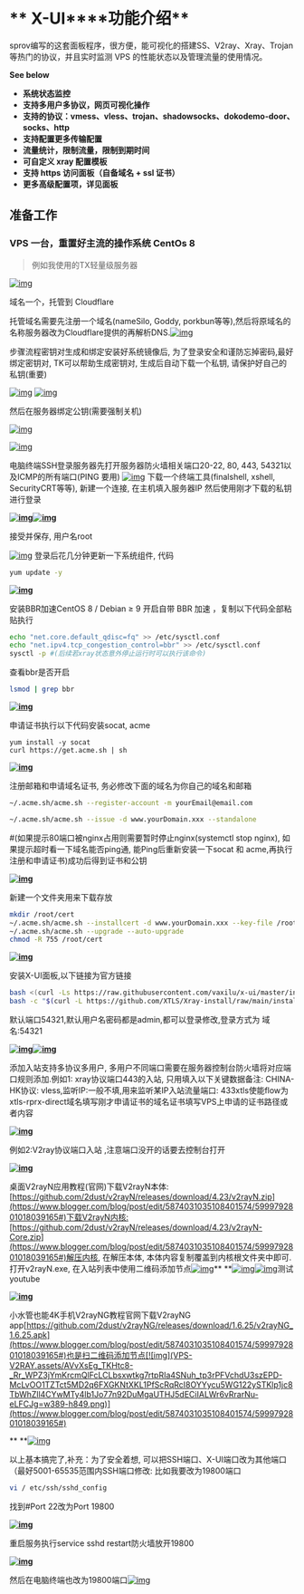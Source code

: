 # ** X-UI****功能介绍**

sprov编写的这套面板程序，很方便，能可视化的搭建SS、V2ray、Xray、Trojan等热门的协议，并且实时监测 VPS 的性能状态以及管理流量的使用情况。

**See below**

- **系统状态监控**
- **支持多用户多协议，网页可视化操作**
- **支持的协议：vmess、vless、trojan、shadowsocks、dokodemo-door、socks、http**
- **支持配置更多传输配置**
- **流量统计，限制流量，限制到期时间**
- **可自定义 xray 配置模板**
- **支持 https 访问面板（自备域名 + ssl 证书）**
- **更多高级配置项，详见面板**



## **准备工作**

### **VPS 一台，重置好主流的操作系统 CentOs 8** 

> 例如我使用的TX轻量级服务器

[![img](https://blogger.googleusercontent.com/img/a/AVvXsEgRi0RbwYOW6dgXzsc58ANDoxNQL_LMEaVGM8aCSOS73rRRZROFJLtc6uN9xXphT8ZW73t5rDjx62YdsYoHUGbLJn1guc8n5lzB3QYYdlmPYxy7Upm7we1yaqMR5FbG_481ia4r4_b2QR3HHhzyLwu5tvoUQ1Ag_nbyJTSCBL8_OnKkp6wJoabk7-hI4g=w740-h503)](https://www.blogger.com/blog/post/edit/5874031035108401574/5999792801018039165#)

域名一个，托管到 Cloudflare

托管域名需要先注册一个域名(nameSilo, Goddy, porkbun等等),然后将原域名的名称服务器改为Cloudflare提供的再解析DNS.[![img](https://blogger.googleusercontent.com/img/a/AVvXsEgWkPBFGWef0V-sduwE8-ftGVHb6evVLjmg8EWacUozSPh0snCQAJxwAhuuTGUEsLdTDzHCrvkPKuoFGlwatU-FOg34AYvx4KNGouvzCwk7DIP-caKej_tBKfNQYIH4yYrIOJA_x6v7YqKKkFfZPkfG-aX54NeWNVm1W1DHtmwqqEIjxfr5yuyEdq1RFQ=w733-h355)](https://www.blogger.com/blog/post/edit/5874031035108401574/5999792801018039165#)

步骤流程密钥对生成和绑定安装好系统镜像后, 为了登录安全和谨防忘掉密码,最好绑定密钥对, TK可以帮助生成密钥对, 生成后自动下载一个私钥, 请保护好自己的私钥(重要)

[![img](VPS-V2RAY.assets/AVvXsEgU5dhkUJj5yDgdZ267H__KpXjhrzHj6A3ZAcaaQdSgsJf4iv_uVfZzFCTjmAuwmemJ-iKuGkkYJ1Xv8oAIyG8oldLG9oPD1BdykaYvKHyJmfN9jeE20oDC18L-Q4rkPSjv3pzqeFM4W6WQgLf92OSOwg5ibOk15ADKoEVNKxVpgh4O2jTHbQJuYaR6Tg=w752-h503.png)](https://www.blogger.com/blog/post/edit/5874031035108401574/5999792801018039165#) [![img](https://blogger.googleusercontent.com/img/a/AVvXsEjgU_6TByE-5CLMlqRWfYUMU2pcPrMMI9XqLdZ3a6uwnmz05Owmhha2vOcGgkajLd4w5nI8BWX0MQ3LMvFVafYxA0xvYLWvJfmg6x1TNvLppfqWM-djZgBtUcysLB1XyyNeBfbwX8MowxGUns-azIIhp2qZDQFJXSlkwqtHLPI92rOxlh6UnLGgJ6kW8g=w619-h472)](https://www.blogger.com/blog/post/edit/5874031035108401574/5999792801018039165#)

然后在服务器绑定公钥(需要强制关机)

[![img](https://blogger.googleusercontent.com/img/a/AVvXsEhhDBPJU6GivhIiROUy14b1wueIid0pRv2Yecru4uF41cMmwXng0vij5R2ktg4OjGnKyA6XEcGExfEF61C2-NmKsjWgBTBMG2K55UItSqm67CL-w3gP17Sfp4oCea8879lQOensaFAX_3d_1JlWVXK1W8yl2JNF-0bvOHdH-SMxgUsuocHiGVjMRy1o0w=w448-h401)](https://www.blogger.com/blog/post/edit/5874031035108401574/5999792801018039165#)

 [![img](VPS-V2RAY.assets/AVvXsEgwFGQNmBFmmxnNAUfM6SBFOjPixQZyE-Sqsy2EwE8pNFjsZIYmkQQ-dMQjTSLLLh7lkSfgflg_UyA_6doWgbrnOGI41bHOTYj7ZfTWRymdshB-XbnNPbcC66rbYImR6fgr8XVHwG_uxT-PbaAHvh_evw1rePdaV2NP0pB22ESKHDION2bOir54dqHmjA=w630-h518.png)](https://www.blogger.com/blog/post/edit/5874031035108401574/5999792801018039165#)

电脑终端SSH登录服务器先打开服务器防火墙相关端口20-22, 80, 443, 54321以及ICMP的所有端口(PING 要用)
[![img](https://blogger.googleusercontent.com/img/a/AVvXsEghVe7Js_AOaftV2nIGUuwuX0n-0jM3BoyHBWzMffvLJz8-_u1A977H21ooDXee-UEEs9JvxiJFdsgp2Abh3C1qDSNENqD8TNWyQki6OmNpiEf3NmHIIt5aC1SsV1CSAmB73y3CUH7RJYlmaBm2yS_CAx9BdiXqdU7SvqBBbxYN_OS4JnL0yKym1UQ9fA=w878-h412)](https://www.blogger.com/blog/post/edit/5874031035108401574/5999792801018039165#)
下载一个终端工具(finalshell, xshell, SecurityCRT等等), 新建一个连接, 在主机填入服务器IP 然后使用刚才下载的私钥进行登录

 **[![img](https://blogger.googleusercontent.com/img/a/AVvXsEiKAVtTDM91v2GJGjCh0cYIQZM9wOlER2Ahx8LcKcKZnuqvJhVHBFABpzk5gAkToYCWLsGNKnGKuQAybXMHqBj2J1wBpyzuneCZxdNbLBp6oMwXt4MEaT1dBUFCSojTahifQFERja53qwxEgmoMyXhMjXpNwny1ouQ335LsoPJk0WKWF1vglv2yHV5BGg=w704-h524)](https://www.blogger.com/blog/post/edit/5874031035108401574/5999792801018039165#)[![img](https://blogger.googleusercontent.com/img/a/AVvXsEhx-iyPcwRo6a588NWQ5Ysk1Xnu-uXon45NJM0ZFY2EUhLVOveD2tSG75AaU7YmvhlBR1jSnfnYPrq-6TRLshQm_DTCWx2o4CCzRkhwrw4_FZPK-07-f-CH9b1CcHVczxb-3uqli76RyaSdQB8SiemfiynxHM6OO9p69IO5Gz4D60ea_X0WurL1ugvAfg=w700-h538)](https://www.blogger.com/blog/post/edit/5874031035108401574/5999792801018039165#)**

接受并保存, 用户名root

[![img](VPS-V2RAY.assets/AVvXsEhrzHUkHe8YKYczGtjhXxa-WImYMlkLs8Eys_2zWeKDIR-rS7EY4pSADOtIFYXI4mO5TCQ71Guu_McnczJaeP9i_2fcuZm2_To4zf2bCUFKBRqtl0L8tcpxm9snaTz6Ioj6MBlINCA9O8YshrO5RSvu1czsga7FvZVPVHTf4PEkoKcQi-Ax07NnWOeDEw=w696-h402.png)](https://www.blogger.com/blog/post/edit/5874031035108401574/5999792801018039165#)
登录后花几分钟更新一下系统组件, 代码 

```sh
yum update -y
```



**[![img](https://blogger.googleusercontent.com/img/a/AVvXsEjp1N7yvgOwKHE37dxn9TnjBS8fW1cFLOZMNHZvqdqfuy6iERxQwKxqr5JFWaoJVvXohPxE7aD1DFEfB6qkCBc0zepf-lUbAnhjpWseg52lkIlLhGRslZKFX74WU8bBQltUKwOEc4N4Q3yia2QkRuYGGYK8v8_EjSvamrkBz5CBTMfst6cCjjbuQ_1UmQ=w720-h473)](https://www.blogger.com/blog/post/edit/5874031035108401574/5999792801018039165#)**

安装BBR加速CentOS 8 / Debian ≥ 9 开启自带 BBR 加速 ，复制以下代码全部粘贴执行

```sh
echo "net.core.default_qdisc=fq" >> /etc/sysctl.conf
echo "net.ipv4.tcp_congestion_control=bbr" >> /etc/sysctl.conf
sysctl -p #(后续若xray状态意外停止运行时可以执行该命令)
```

查看bbr是否开启

```sh
lsmod | grep bbr
```



**[![img](https://blogger.googleusercontent.com/img/a/AVvXsEipRL1VeftG7FuC-IyMHtVR6T-3w8vRLgCBaS88U_QmOp4UGSJ3LEP2dTBbdyV8KmFyPpHR2ksgYjZme8TWAo_Zv1BL3S-5Q92pBk3YUYdZNATBngcBkAXmU0j5cKh303l3pOcHyFkVusa00WAx1WxctrQwOB2IjavpaNByNpBj8mxJWfNrJUYnMVm9vA=w709-h700)](https://www.blogger.com/blog/post/edit/5874031035108401574/5999792801018039165#)**

申请证书执行以下代码安装socat, acme

```是
yum install -y socat
curl https://get.acme.sh | sh
```



**[![img](https://blogger.googleusercontent.com/img/a/AVvXsEgopMd7LP5ufjKB-3hHlzDxZKnTMc2vQRq0aPWG5OlDREQxamXMU4n3hV3FJW0Di3yTOevF1mAzbKfJrVLc-LrllMr3nqtD3cd5As5ddj6h6rl74qMV00jHBhxMj3cIecoaETuUxauV0S5LDMNmKThST1jGpLNK2dLAcbjYnUGt-DEcwSo2foY7k-hUcw=w990-h480)](https://www.blogger.com/blog/post/edit/5874031035108401574/5999792801018039165#)**

注册邮箱和申请域名证书, 务必修改下面的域名为你自己的域名和邮箱

```sh
~/.acme.sh/acme.sh --register-account -m yourEmail@email.com

~/.acme.sh/acme.sh --issue -d www.yourDomain.xxx --standalone
```

#(如果提示80端口被nginx占用则需要暂时停止nginx(systemctl stop nginx), 如果提示超时看一下域名能否ping通, 能Ping后重新安装一下socat 和 acme,再执行注册和申请证书)成功后得到证书和公钥

**[![img](https://blogger.googleusercontent.com/img/a/AVvXsEguVnKl9Xw38r8UEla143UP1P8poftEVs-fCmFO4pUmXCjB3facw-ZSnbYxNwqwV7sSWPnc-f34QIOqv38ZwGPRXhPY8QrGI9__jKvOUw4FikWG6-z60ree8bebukUnI4OiMLzjtZNQYfeCYtsxobFN7CV1Z7qVsCL7HgLvuuan0AfZSHQQL8L9xbicNg=w711-h276)](https://www.blogger.com/blog/post/edit/5874031035108401574/5999792801018039165#)**

新建一个文件夹用来下载存放

```sh
mkdir /root/cert
~/.acme.sh/acme.sh --installcert -d www.yourDomain.xxx --key-file /root/cert/private.key --fullchain-file /root/cert/cert.crt
~/.acme.sh/acme.sh --upgrade --auto-upgrade
chmod -R 755 /root/cert
```



**[![img](https://blogger.googleusercontent.com/img/a/AVvXsEgYBZRU3DpKjkV8nQ-e4aK_91vlTUnllYDsL4d5IAGyj-d5ynKiJEVTewc0kvowMQYReW5PpDdzp-208Ukg6ZEmI_O1hmqeb_TPxxZOWAFDhqFGR5lgcBDHW1KN-_0JlLb3ETMg35Su8q8Ke3zlgL2TqnGjtgAre1olY42xxdq03GMcP_Pcp6tNCE54Vw=w717-h294)](https://www.blogger.com/blog/post/edit/5874031035108401574/5999792801018039165#)**

安装X-UI面板,以下链接为官方链接

```sh
bash <(curl -Ls https://raw.githubusercontent.com/vaxilu/x-ui/master/install.sh)
bash -c "$(curl -L https://github.com/XTLS/Xray-install/raw/main/install-release.sh)" @ install -u root
```

默认端口54321,默认用户名密码都是admin,都可以登录修改,登录方式为 域名:54321

 **[![img](https://blogger.googleusercontent.com/img/a/AVvXsEiBS4dcGn-xRNjtQUKVD-pBgW8obfGiKq2Xb6hTsjGV05wE5jMcV3W_3vD2yGgMRMjBI5XHwK1SFaP5fa13_5g-P7gwvXOVdYUx3YmrK4tC_mHNmsgCsjGQvBCk5NEIYWXa9T_M2anRXVH5WQ5_brd_Aex65VI1ZYk6bBWantcVcAwx7YecrS1-RqDcrg=w711-h600)](https://www.blogger.com/blog/post/edit/5874031035108401574/5999792801018039165#)[![img](https://blogger.googleusercontent.com/img/a/AVvXsEgbWpLv8syuHXNVI4fL6EmcU9i3H3OZzhq8oyFVDe4i5CcI1PB6ktAzzb_m-0njfef_vFiY0TsS4LlfTUvtIn0DFAX0W76opos5amHTIT5TE8o_XGkD_esKElsODuN5W2O07Fb37Ydn9_HqIp6lsLz40JsKPgTX4rsv22Kv4stKRZAJjzDl8nK-SuDyrQ=w710-h355)](https://www.blogger.com/blog/post/edit/5874031035108401574/5999792801018039165#)**


添加入站支持多协议多用户, 多用户不同端口需要在服务器控制台防火墙将对应端口规则添加.例如1: xray协议端口443的入站, 只用填入以下关键数据备注: CHINA-HK协议: vless,监听IP:一般不填,用来监听某IP入站流量端口: 433xtls使能flow为xtls-rprx-direct域名填写刚才申请证书的域名证书填写VPS上申请的证书路径或者内容

 **[![img](VPS-V2RAY.assets/AVvXsEi1oAqFLjk4KPdGEaLHA7lbbU23zUiL9GwsOrb_ZFG_AeI-sWKIj_djv9Jq6O1SlunpmoYcIo8gqx-M8E6siWvHTmmsvy35t_akMN9NlkywqvH6ldVTPWPP9z3Tnm35-BGiqBMoPoTAQaQuFHnbSL9GPn33xuebV4YDNg3542lB9n7VLwmwkAzHre0ebQ=w698-h530.png)](https://www.blogger.com/blog/post/edit/5874031035108401574/5999792801018039165#)**


例如2:V2ray协议端口入站 ,注意端口没开的话要去控制台打开

**[![img](https://blogger.googleusercontent.com/img/a/AVvXsEhgkqtQM97om3LimyasYN34-pl9Eajd5tt6od7wqkwHJ0rm2VKcDmrzH8K7mgIl5LMd0hucxCOvzV6ZGP0cpfTuQO_O7k7Ckz5QA0OwdJwmRbTnys1MA0NPSU6XosIHNaqM93pkjJYa6EFZUzgRPSQQKidpdon3ruB4mjmNuXgSmDyXK2lSTar5rtFIGw=w724-h543)](https://www.blogger.com/blog/post/edit/5874031035108401574/5999792801018039165#)**


桌面V2rayN应用教程(官网)下载V2rayN本体: [https://github.com/2dust/v2rayN/releases/download/4.23/v2rayN.zip](https://www.blogger.com/blog/post/edit/5874031035108401574/5999792801018039165#)下载V2rayN内核:[https://github.com/2dust/v2rayN/releases/download/4.23/v2rayN-Core.zip](https://www.blogger.com/blog/post/edit/5874031035108401574/5999792801018039165#)解压内核, 在解压本体, 本体内容复制覆盖到内核根文件夹中即可.打开v2rayN.exe, 在入站列表中使用二维码添加节点[![img](VPS-V2RAY.assets/AVvXsEim4d05Lr0BkTAxhXTjjxB-moj0_9lhm0lIjN7BGlfLYN_kkDltXbsjN_8apvLAfnhaCTZ46GsJOe5HzBopUAUUTQvs3lA84hOxg-Y6ToklEGshi-Ta8hLl92rOkd4kWqpo6YyyXAvFvIweivAUIgEryxxV7VIQm5t-LQ7-OKJZpooLG79deIvbR-0uyQ=w731-h434.png)](https://www.blogger.com/blog/post/edit/5874031035108401574/5999792801018039165#)**
**[![img](https://blogger.googleusercontent.com/img/a/AVvXsEiuLqjVLcifgH8ilenNsUCeMSDyVaGwnvSlciNH-F65IV3QQP7X0oqmbOSA8UhxSn3CGaaWVVi0Gb2P7MRd9lR0qoPMWkdDdCSOWK22ulgpp4Ko7xgBpwuzZ3GT7zVoZYGbKge0BOh0v5sw1hE0KNce8Aa9k_-8xlN-XuVV9j3UQZsv-Dt07oPGlqLegg=w639-h565)](https://www.blogger.com/blog/post/edit/5874031035108401574/5999792801018039165#)[![img](VPS-V2RAY.assets/AVvXsEiUVmy6UbLE8MQvS_lRkyPy9zfJCT9a5NQn7jyJ75TUejmTTEdTz7k9qhgTHCnGSQMZPkDtu-Ki4W0gDk7IpuEp2GGbaLOe63vujqVhAe-SdvAwUuF7WepoEkzMvazbTWBYD4EeprYzf-S3Hlkk7S-KbGmVuzlo10l33nLvS3NPYnNct420yalUBVuyXw=w692-h417.png)](https://www.blogger.com/blog/post/edit/5874031035108401574/5999792801018039165#)测试youtube

**[![img](https://blogger.googleusercontent.com/img/a/AVvXsEhbAR7FQ8AO-35uddfcSw998Rjo8pTcaBdcuiBP0Nj2zATHVP-uaC7xMddeQijrF3hyFjHnxB56IXlKJksGOr41gPA-opwI13IZe-1ve55gefitpaphKPFbGNmKJBro9dM4FvT5E3lOUV0KS_QrvtSX1k77TcSqJotYsqLFu_VZL78ewEpKXb0gZMsQQA=w741-h424)](https://www.blogger.com/blog/post/edit/5874031035108401574/5999792801018039165#)**


小水管也能4K手机V2rayNG教程官网下载V2rayNG app[https://github.com/2dust/v2rayNG/releases/download/1.6.25/v2rayNG_1.6.25.apk](https://www.blogger.com/blog/post/edit/5874031035108401574/5999792801018039165#)也是扫二维码添加节点[![img](VPS-V2RAY.assets/AVvXsEg_TKHtc8-_Rr_WPZ3jYmKrcmQlFcLCLbsxwtkg7rtpRIa4SNuh_tp3rPFVchdU3szEPD-McLvOO1TZTct5MD2q6FXGKNtXKL1PfScRqRcI8OYYycu5WG122ySTKlp1jc8TbWhZll4CYwMTy4lb1Jo77n92DuMgaUTHJ5dECiIALWr6vRrarNu-eLFCJg=w389-h849.png)](https://www.blogger.com/blog/post/edit/5874031035108401574/5999792801018039165#)

**
**[![img](https://blogger.googleusercontent.com/img/a/AVvXsEgQzVdeUgfqok0Cncj9JLJv2ykBfKQCojCuDa4jvNIQodpw_wLYEBVc4ya1e-29F3Mgvj-C_4FJYd95RCiIlCQIt4vK9RDKutY20se6ArS3lJKaTOOEW_sycwFc9OHbodE5rCBcPZ3dfjoVtqjY164On9W2GTDseFxsO5nwSgs1w4-lu1Zua2dOvC_Yaw=w750-h347)](https://www.blogger.com/blog/post/edit/5874031035108401574/5999792801018039165#)

以上基本搞完了,补充：为了安全着想, 可以把SSH端口、X-UI端口改为其他端口（最好5001-65535范围内SSH端口修改: 比如我要改为19800端口

```sh
vi / etc/ssh/sshd_config
```

找到#Port 22改为Port 19800

**[![img](https://blogger.googleusercontent.com/img/a/AVvXsEgq3nP1obmbuhFmMcl4ySVOTBWt81ccc_u78YBMg7bts8Wjk8_8Whxu6ikK6BHhNdwz5tTqrIqJ1SSDUNHHhM_RawaZh-AQpUZh1RzpF453pea6aeuiZxMnShWbac-asseEsG6atJhotmHWgPqYYIjf06AyG0YurX3tB5z-yO4jFkxn1N4jFsDce9wAtA=w645-h727)](https://www.blogger.com/blog/post/edit/5874031035108401574/5999792801018039165#)**


重启服务执行service sshd restart防火墙放开19800

**[![img](https://blogger.googleusercontent.com/img/a/AVvXsEiU91aXZiaPigt05neidZrA248EL6_ec4PnA_E5QTYLCfeRwFTS_0CxvZAHbGHM_0nOFYkZoDvSY8s9AzBFcvJsd-1j5UJXG2VfjCpp8d_3qQthLxrO1yYcbtifnhU_wNKzJHHbIQgrNQdajX5MVzM_Me-NPyxY76ZLINnUMENYdllu2WY-cXsHhKgrbA=w867-h279)](https://www.blogger.com/blog/post/edit/5874031035108401574/5999792801018039165#)**


然后在电脑终端也改为19800端口[![img](https://blogger.googleusercontent.com/img/a/AVvXsEjmxoEE6J_ULvWfOFf8_5jUNfCGxNzgIKIx-R_XNcVF5vM-5sNpBVY78w7Mb8A59e4G8f-Fq61NXY02YjPwPnaY0nU6ccUDHPHWnu3Q-I41AAeVxv1SEz7Blf7sDprO62uS_QI_ksI781EjgLc-0haIUnlFkRjUoR8_LOZ3hEr72IgI9-RPy1sERUsuqQ=w723-h635)](https://www.blogger.com/blog/post/edit/5874031035108401574/5999792801018039165#)



##  